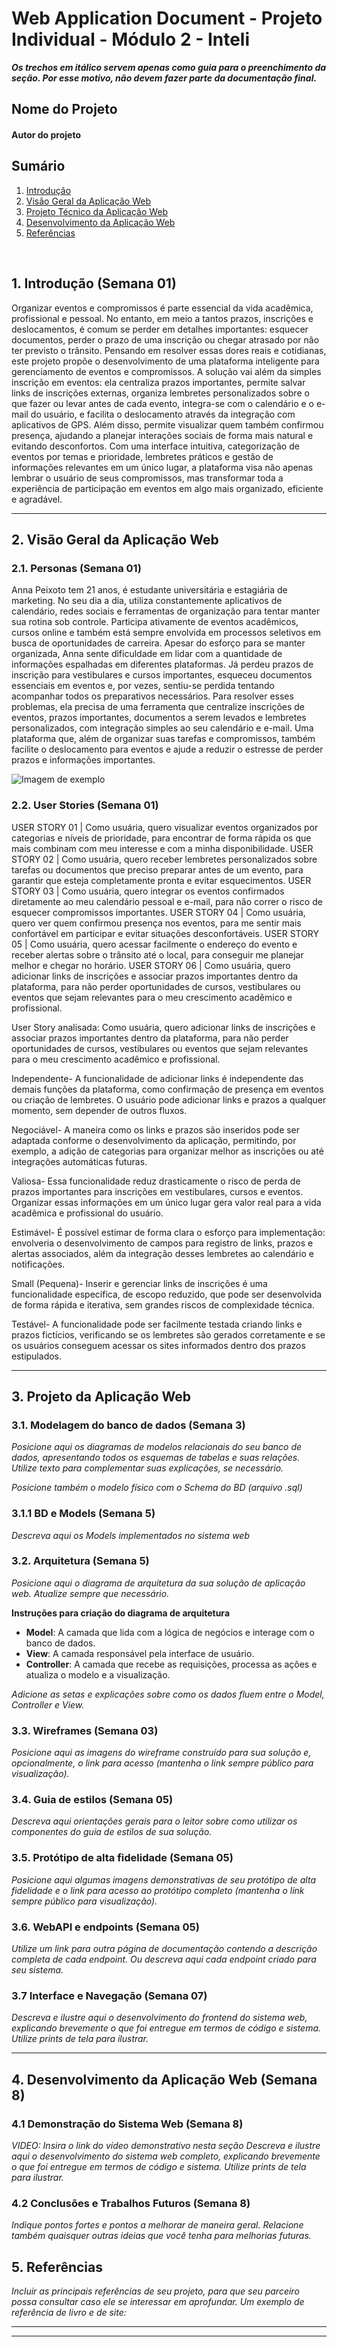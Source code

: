 # Web Application Document - Projeto Individual - Módulo 2 - Inteli

**_Os trechos em itálico servem apenas como guia para o preenchimento da seção. Por esse motivo, não devem fazer parte da documentação final._**

## Nome do Projeto

#### Autor do projeto

## Sumário

1. [Introdução](#c1)  
2. [Visão Geral da Aplicação Web](#c2)  
3. [Projeto Técnico da Aplicação Web](#c3)  
4. [Desenvolvimento da Aplicação Web](#c4)  
5. [Referências](#c5)  

<br>

## <a name="c1"></a>1. Introdução (Semana 01)

Organizar eventos e compromissos é parte essencial da vida acadêmica, profissional e pessoal. No entanto, em meio a tantos prazos, inscrições e deslocamentos, é comum se perder em detalhes importantes: esquecer documentos, perder o prazo de uma inscrição ou chegar atrasado por não ter previsto o trânsito. Pensando em resolver essas dores reais e cotidianas, este projeto propõe o desenvolvimento de uma plataforma inteligente para gerenciamento de eventos e compromissos.
A solução vai além da simples inscrição em eventos: ela centraliza prazos importantes, permite salvar links de inscrições externas, organiza lembretes personalizados sobre o que fazer ou levar antes de cada evento, integra-se com o calendário e o e-mail do usuário, e facilita o deslocamento através da integração com aplicativos de GPS. Além disso, permite visualizar quem também confirmou presença, ajudando a planejar interações sociais de forma mais natural e evitando desconfortos.
Com uma interface intuitiva, categorização de eventos por temas e prioridade, lembretes práticos e gestão de informações relevantes em um único lugar, a plataforma visa não apenas lembrar o usuário de seus compromissos, mas transformar toda a experiência de participação em eventos em algo mais organizado, eficiente e agradável.

---

## <a name="c2"></a>2. Visão Geral da Aplicação Web

### 2.1. Personas (Semana 01)
Anna Peixoto tem 21 anos, é estudante universitária e estagiária de marketing. No seu dia a dia, utiliza constantemente aplicativos de calendário, redes sociais e ferramentas de organização para tentar manter sua rotina sob controle. Participa ativamente de eventos acadêmicos, cursos online e também está sempre envolvida em processos seletivos em busca de oportunidades de carreira.
Apesar do esforço para se manter organizada, Anna sente dificuldade em lidar com a quantidade de informações espalhadas em diferentes plataformas. Já perdeu prazos de inscrição para vestibulares e cursos importantes, esqueceu documentos essenciais em eventos e, por vezes, sentiu-se perdida tentando acompanhar todos os preparativos necessários.
Para resolver esses problemas, ela precisa de uma ferramenta que centralize inscrições de eventos, prazos importantes, documentos a serem levados e lembretes personalizados, com integração simples ao seu calendário e e-mail. Uma plataforma que, além de organizar suas tarefas e compromissos, também facilite o deslocamento para eventos e ajude a reduzir o estresse de perder prazos e informações importantes.


![Imagem de exemplo](assets/tpne.jpg)

### 2.2. User Stories (Semana 01)

USER STORY 01 | Como usuária, quero visualizar eventos organizados por categorias e níveis de prioridade, para encontrar de forma rápida os que mais combinam com meu interesse e com a minha disponibilidade.
USER STORY 02 | Como usuária, quero receber lembretes personalizados sobre tarefas ou documentos que preciso preparar antes de um evento, para garantir que esteja completamente pronta e evitar esquecimentos.
USER STORY 03 | Como usuária, quero integrar os eventos confirmados diretamente ao meu calendário pessoal e e-mail, para não correr o risco de esquecer compromissos importantes.
USER STORY 04 | Como usuária, quero ver quem confirmou presença nos eventos, para me sentir mais confortável em participar e evitar situações desconfortáveis.
USER STORY 05 | Como usuária, quero acessar facilmente o endereço do evento e receber alertas sobre o trânsito até o local, para conseguir me planejar melhor e chegar no horário.
USER STORY 06 | Como usuária, quero adicionar links de inscrições e associar prazos importantes dentro da plataforma, para não perder oportunidades de cursos, vestibulares ou eventos que sejam relevantes para o meu crescimento acadêmico e profissional.


User Story analisada: Como usuária, quero adicionar links de inscrições e associar prazos importantes dentro da plataforma, para não perder oportunidades de cursos, vestibulares ou eventos que sejam relevantes para o meu crescimento acadêmico e profissional.

Independente- A funcionalidade de adicionar links é independente das demais funções da plataforma, como confirmação de presença em eventos ou criação de lembretes. O usuário pode adicionar links e prazos a qualquer momento, sem depender de outros fluxos.

Negociável- A maneira como os links e prazos são inseridos pode ser adaptada conforme o desenvolvimento da aplicação, permitindo, por exemplo, a adição de categorias para organizar melhor as inscrições ou até integrações automáticas futuras.

Valiosa- Essa funcionalidade reduz drasticamente o risco de perda de prazos importantes para inscrições em vestibulares, cursos e eventos. Organizar essas informações em um único lugar gera valor real para a vida acadêmica e profissional do usuário.

Estimável- É possível estimar de forma clara o esforço para implementação: envolveria o desenvolvimento de campos para registro de links, prazos e alertas associados, além da integração desses lembretes ao calendário e notificações.

Small (Pequena)- Inserir e gerenciar links de inscrições é uma funcionalidade específica, de escopo reduzido, que pode ser desenvolvida de forma rápida e iterativa, sem grandes riscos de complexidade técnica.

Testável- A funcionalidade pode ser facilmente testada criando links e prazos fictícios, verificando se os lembretes são gerados corretamente e se os usuários conseguem acessar os sites informados dentro dos prazos estipulados.



---

## <a name="c3"></a>3. Projeto da Aplicação Web

### 3.1. Modelagem do banco de dados  (Semana 3)

*Posicione aqui os diagramas de modelos relacionais do seu banco de dados, apresentando todos os esquemas de tabelas e suas relações. Utilize texto para complementar suas explicações, se necessário.*

*Posicione também o modelo físico com o Schema do BD (arquivo .sql)*

### 3.1.1 BD e Models (Semana 5)
*Descreva aqui os Models implementados no sistema web*

### 3.2. Arquitetura (Semana 5)

*Posicione aqui o diagrama de arquitetura da sua solução de aplicação web. Atualize sempre que necessário.*

**Instruções para criação do diagrama de arquitetura**  
- **Model**: A camada que lida com a lógica de negócios e interage com o banco de dados.
- **View**: A camada responsável pela interface de usuário.
- **Controller**: A camada que recebe as requisições, processa as ações e atualiza o modelo e a visualização.
  
*Adicione as setas e explicações sobre como os dados fluem entre o Model, Controller e View.*

### 3.3. Wireframes (Semana 03)

*Posicione aqui as imagens do wireframe construído para sua solução e, opcionalmente, o link para acesso (mantenha o link sempre público para visualização).*

### 3.4. Guia de estilos (Semana 05)

*Descreva aqui orientações gerais para o leitor sobre como utilizar os componentes do guia de estilos de sua solução.*


### 3.5. Protótipo de alta fidelidade (Semana 05)

*Posicione aqui algumas imagens demonstrativas de seu protótipo de alta fidelidade e o link para acesso ao protótipo completo (mantenha o link sempre público para visualização).*

### 3.6. WebAPI e endpoints (Semana 05)

*Utilize um link para outra página de documentação contendo a descrição completa de cada endpoint. Ou descreva aqui cada endpoint criado para seu sistema.*  

### 3.7 Interface e Navegação (Semana 07)

*Descreva e ilustre aqui o desenvolvimento do frontend do sistema web, explicando brevemente o que foi entregue em termos de código e sistema. Utilize prints de tela para ilustrar.*

---

## <a name="c4"></a>4. Desenvolvimento da Aplicação Web (Semana 8)

### 4.1 Demonstração do Sistema Web (Semana 8)

*VIDEO: Insira o link do vídeo demonstrativo nesta seção*
*Descreva e ilustre aqui o desenvolvimento do sistema web completo, explicando brevemente o que foi entregue em termos de código e sistema. Utilize prints de tela para ilustrar.*

### 4.2 Conclusões e Trabalhos Futuros (Semana 8)

*Indique pontos fortes e pontos a melhorar de maneira geral.*
*Relacione também quaisquer outras ideias que você tenha para melhorias futuras.*



## <a name="c5"></a>5. Referências


_Incluir as principais referências de seu projeto, para que seu parceiro possa consultar caso ele se interessar em aprofundar. Um exemplo de referência de livro e de site:_<br>

---
---
